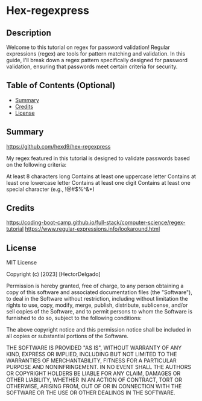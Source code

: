 # Hex-regexpress

## Description

Welcome to this tutorial on regex for password validation! Regular expressions (regex) are tools for pattern matching and validation. In this guide, I'll break down a regex pattern specifically designed for password validation, ensuring that passwords meet certain criteria for security.

## Table of Contents (Optional)

- [Summary](#Summary)
- [Credits](#credits)
- [License](#license)

## Summary

https://github.com/hexd9/hex-regexpress

My regex featured in this tutorial is designed to validate passwords based on the following criteria:

At least 8 characters long
Contains at least one uppercase letter
Contains at least one lowercase letter
Contains at least one digit
Contains at least one special character (e.g., !@#$%^&\*)

## Credits

https://coding-boot-camp.github.io/full-stack/computer-science/regex-tutorial
https://www.regular-expressions.info/lookaround.html

## License

MIT License

Copyright (c) [2023] [HectorDelgado]

Permission is hereby granted, free of charge, to any person obtaining a copy of this software and associated documentation files (the "Software"), to deal in the Software without restriction, including without limitation the rights to use, copy, modify, merge, publish, distribute, sublicense, and/or sell copies of the Software, and to permit persons to whom the Software is furnished to do so, subject to the following conditions:

The above copyright notice and this permission notice shall be included in all copies or substantial portions of the Software.

THE SOFTWARE IS PROVIDED "AS IS", WITHOUT WARRANTY OF ANY KIND, EXPRESS OR IMPLIED, INCLUDING BUT NOT LIMITED TO THE WARRANTIES OF MERCHANTABILITY, FITNESS FOR A PARTICULAR PURPOSE AND NONINFRINGEMENT. IN NO EVENT SHALL THE AUTHORS OR COPYRIGHT HOLDERS BE LIABLE FOR ANY CLAIM, DAMAGES OR OTHER LIABILITY, WHETHER IN AN ACTION OF CONTRACT, TORT OR OTHERWISE, ARISING FROM, OUT OF OR IN CONNECTION WITH THE SOFTWARE OR THE USE OR OTHER DEALINGS IN THE SOFTWARE.
